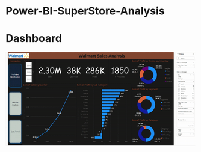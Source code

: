 # Power-BI-SuperStore-Analysis


# Dashboard 
![](ScreenRecording2025-02-18012602-ezgif.com-video-to-gif-converter.gif)
